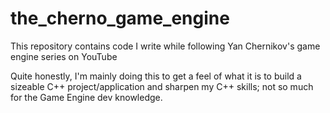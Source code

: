 # the_cherno_game_engine
This repository contains code I write while following Yan Chernikov's game engine series on YouTube

Quite honestly, I'm mainly doing this to get a feel of what it is to build a sizeable C++ project/application and sharpen my C++ skills; not so much for the Game Engine dev knowledge.

